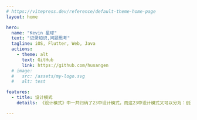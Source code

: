 ```yaml
---
# https://vitepress.dev/reference/default-theme-home-page
layout: home

hero:
  name: "Kevin 星球"
  text: "记录知识,问题思考"
  tagline: iOS, Flutter, Web, Java
  actions:
    - theme: alt
      text: GitHub
      link: https://github.com/husangen
  # image:
  #   src: /assets/my-logo.svg
  #   alt: test

features:
  - title: 设计模式
    details: 《设计模式》中一共归纳了23中设计模式，而这23中设计模式又可以分为：创建型、结构型和行为型

---
```


